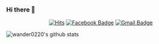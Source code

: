 ### Hi there 👋

<div align=center>
	
  [![Hits](https://hits.seeyoufarm.com/api/count/incr/badge.svg?url=https%3A%2F%2Fgithub.com%2Fwander0220)](https://hits.seeyoufarm.com) [![Facebook Badge](https://img.shields.io/badge/facebook-1877f2?style=flat-square&logo=facebook&logoColor=white&link=https://www.facebook.com/ksh0713/)](https://www.facebook.com/ksh0713/) [![Gmail Badge](https://img.shields.io/badge/Gmail-d14836?style=flat-square&logo=Gmail&logoColor=white&link=mailto:s2018s26@e-mirim.hs.kr)](mailto:s2018s26@e-mirim.hs.kr)
</div>

<!--
**wander0220/wander0220** is a ✨ _special_ ✨ repository because its `README.md` (this file) appears on your GitHub profile.

Here are some ideas to get you started:

- 🔭 I’m currently working on ...
- 🌱 I’m currently learning ...
- 👯 I’m looking to collaborate on ...
- 🤔 I’m looking for help with ...
- 💬 Ask me about ...
- 📫 How to reach me: ...
- 😄 Pronouns: ...
- ⚡ Fun fact: ...
-->


![wander0220's github stats](https://github-readme-stats.vercel.app/api?username=wander0220&show_icons=true)

